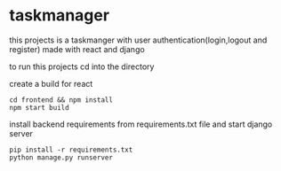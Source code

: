 # taskmanager

this projects is a taskmanger with user authentication(login,logout and register) made with react and django

to run this projects cd into the directory

create a build for react

```
cd frontend && npm install
npm start build
```
install backend  requirements from requirements.txt file  and start django server

```
pip install -r requirements.txt
python manage.py runserver
```

